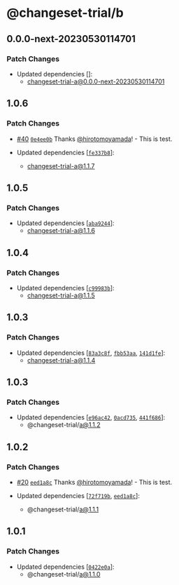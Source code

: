 # @changeset-trial/b

## 0.0.0-next-20230530114701

### Patch Changes

- Updated dependencies []:
  - changeset-trial-a@0.0.0-next-20230530114701

## 1.0.6

### Patch Changes

- [#40](https://github.com/hirotomoyamada/changeset-trial/pull/40) [`0e4ee0b`](https://github.com/hirotomoyamada/changeset-trial/commit/0e4ee0b8858f3a490deb18662cd6b9d6a3bf4779) Thanks [@hirotomoyamada](https://github.com/hirotomoyamada)! - This is test.

- Updated dependencies [[`fe337b8`](https://github.com/hirotomoyamada/changeset-trial/commit/fe337b863c72176d6bdc99b9e9ced4588f22fa94)]:
  - changeset-trial-a@1.1.7

## 1.0.5

### Patch Changes

- Updated dependencies [[`aba9244`](https://github.com/hirotomoyamada/changeset-trial/commit/aba9244e401861b828319f38f236cbd4b769de69)]:
  - changeset-trial-a@1.1.6

## 1.0.4

### Patch Changes

- Updated dependencies [[`c99983b`](https://github.com/hirotomoyamada/changeset-trial/commit/c99983ba84545a0111daa50a0dd2cab878c5c562)]:
  - changeset-trial-a@1.1.5

## 1.0.3

### Patch Changes

- Updated dependencies [[`83a3c8f`](https://github.com/hirotomoyamada/changeset-trial/commit/83a3c8fcfc19e48bacb6b3bed1696fadc57371e3), [`fbb53aa`](https://github.com/hirotomoyamada/changeset-trial/commit/fbb53aa2eb77e9104c5f1ab7cb9f613114824907), [`141d1fe`](https://github.com/hirotomoyamada/changeset-trial/commit/141d1fe9e79c37985917d78c1f0b4dfbfd5a8c46)]:
  - changeset-trial-a@1.1.4

## 1.0.3

### Patch Changes

- Updated dependencies [[`e96ac42`](https://github.com/hirotomoyamada/changeset-trial/commit/e96ac42ccc04e3ce1ed6a97f754ea0106ef7ed8c), [`0acd735`](https://github.com/hirotomoyamada/changeset-trial/commit/0acd735bd8c02d4b808d6cde775e3f8ac3aa61ec), [`441f686`](https://github.com/hirotomoyamada/changeset-trial/commit/441f686b387247f90a9759bcc009fc171ade4eee)]:
  - @changeset-trial/a@1.1.2

## 1.0.2

### Patch Changes

- [#20](https://github.com/hirotomoyamada/changeset-trial/pull/20) [`eed1a8c`](https://github.com/hirotomoyamada/changeset-trial/commit/eed1a8c19c10d84aead90344483209e8a5019ef2) Thanks [@hirotomoyamada](https://github.com/hirotomoyamada)! - This is test.

- Updated dependencies [[`72f719b`](https://github.com/hirotomoyamada/changeset-trial/commit/72f719bd687b976f30a8cd5c83e8476e38401c2f), [`eed1a8c`](https://github.com/hirotomoyamada/changeset-trial/commit/eed1a8c19c10d84aead90344483209e8a5019ef2)]:
  - @changeset-trial/a@1.1.1

## 1.0.1

### Patch Changes

- Updated dependencies [[`0422e0a`](https://github.com/hirotomoyamada/changeset-trial/commit/0422e0a4d5c483b784def26e15b2f5528548c45d)]:
  - @changeset-trial/a@1.1.0

